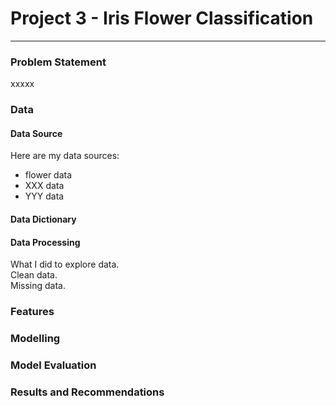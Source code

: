 # Project 3 - Iris Flower Classification

---

### Problem Statement

xxxxx

### Data 

#### Data Source
Here are my data sources:
* flower data
* XXX data
* YYY data

#### Data Dictionary

#### Data Processing

What I did to explore data.  
Clean data. <br>
Missing data.

### Features

### Modelling

### Model Evaluation

### Results and Recommendations
